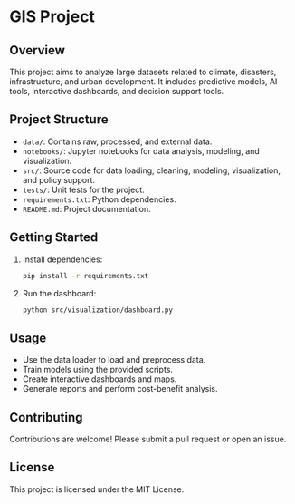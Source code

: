 # GIS Project

## Overview
This project aims to analyze large datasets related to climate, disasters, infrastructure, and urban development. It includes predictive models, AI tools, interactive dashboards, and decision support tools.

## Project Structure
- `data/`: Contains raw, processed, and external data.
- `notebooks/`: Jupyter notebooks for data analysis, modeling, and visualization.
- `src/`: Source code for data loading, cleaning, modeling, visualization, and policy support.
- `tests/`: Unit tests for the project.
- `requirements.txt`: Python dependencies.
- `README.md`: Project documentation.

## Getting Started
1. Install dependencies:
    ```bash
    pip install -r requirements.txt
    ```
2. Run the dashboard:
    ```bash
    python src/visualization/dashboard.py
    ```

## Usage
- Use the data loader to load and preprocess data.
- Train models using the provided scripts.
- Create interactive dashboards and maps.
- Generate reports and perform cost-benefit analysis.

## Contributing
Contributions are welcome! Please submit a pull request or open an issue.

## License
This project is licensed under the MIT License.